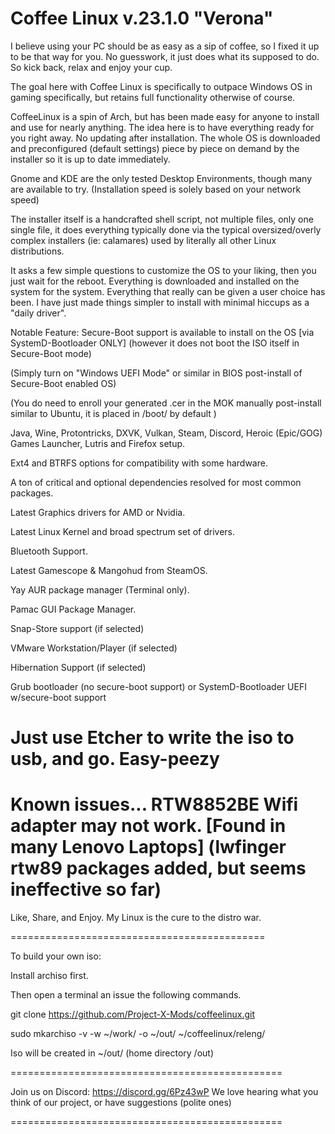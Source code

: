 # Coffee Linux v.23.1.0 "Verona"

I believe using your PC should be as easy as a sip of coffee, so I fixed it up to be that way for you. No guesswork, it just does what its supposed to do. So kick back, relax and enjoy your cup.

The goal here with Coffee Linux is specifically to outpace Windows OS in gaming specifically, but retains full functionality otherwise of course.

CoffeeLinux is a spin of Arch, but has been made easy for anyone to install and use for nearly anything. 
The idea here is to have everything ready for you right away. No updating after installation.
The whole OS is downloaded and preconfigured (default settings) piece by piece on demand by the installer so it is up to date immediately.

Gnome and KDE are the only tested Desktop Environments, though many are available to try.
(Installation speed is solely based on your network speed)

The installer itself is a handcrafted shell script, not multiple files, only one single file, it does everything typically done via the typical oversized/overly complex installers (ie: calamares) used by literally all other Linux distributions. 

It asks a few simple questions to customize the OS to your liking, then you just wait for the reboot. Everything is downloaded and installed on the system for the system. 
Everything that really can be given a user choice has been. I have just made things simpler to install with minimal hiccups as a "daily driver".

Notable Feature: Secure-Boot support is available to install on the OS [via SystemD-Bootloader ONLY] (however it does not boot the ISO itself in Secure-Boot mode)

(Simply turn on "Windows UEFI Mode" or similar in BIOS post-install of Secure-Boot enabled OS)

(You do need to enroll your generated .cer in the MOK manually post-install similar to Ubuntu, it is placed in /boot/ by default )

Java, Wine, Protontricks, DXVK, Vulkan, Steam, Discord, Heroic (Epic/GOG) Games Launcher, Lutris and Firefox setup.

Ext4 and BTRFS options for compatibility with some hardware.

A ton of critical and optional dependencies resolved for most common packages.

Latest Graphics drivers for AMD or Nvidia.

Latest Linux Kernel and broad spectrum set of drivers.

Bluetooth Support.

Latest Gamescope & Mangohud from SteamOS.

Yay AUR package manager (Terminal only).

Pamac GUI Package Manager.

Snap-Store support (if selected)

VMware Workstation/Player (if selected)

Hibernation Support (if selected)

Grub bootloader (no secure-boot support) or SystemD-Bootloader UEFI w/secure-boot support 

Just use Etcher to write the iso to usb, and go. Easy-peezy
============================================
Known issues...
RTW8852BE Wifi adapter may not work. [Found in many Lenovo Laptops] (lwfinger rtw89 packages added, but seems ineffective so far)
============================================

Like, Share, and Enjoy. My Linux is the cure to the distro war.

============================================

To build your own iso:

Install archiso first.

Then open a terminal an issue the following commands.

git clone https://github.com/Project-X-Mods/coffeelinux.git

sudo mkarchiso -v -w ~/work/ -o ~/out/ ~/coffeelinux/releng/

Iso will be created in ~/out/ (home directory /out)

===============================================

Join us on Discord: https://discord.gg/6Pz43wP
We love hearing what you think of our project, 
or have suggestions (polite ones)

===============================================

